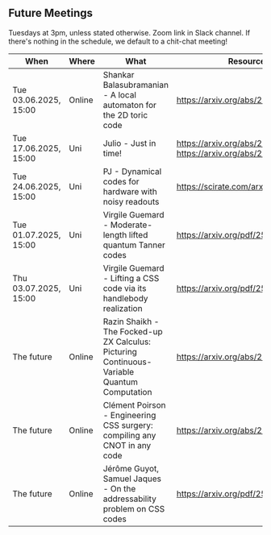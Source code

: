 ## Future Meetings

Tuesdays at 3pm, unless stated otherwise. Zoom link in Slack channel. If there's nothing in the schedule, we default to a chit-chat meeting!

| When                  | Where  | What                                                                                        | Resources                                                          |
|-----------------------|--------|---------------------------------------------------------------------------------------------|--------------------------------------------------------------------|
| Tue 03.06.2025, 15:00 | Online | Shankar Balasubramanian - A local automaton for the 2D toric code                           | https://arxiv.org/abs/2412.19803                                   | 
| Tue 17.06.2025, 15:00 | Uni    | Julio - Just in time!                                                                       | https://arxiv.org/abs/2505.05175, https://arxiv.org/abs/2503.15751 |
| Tue 24.06.2025, 15:00 | Uni    | PJ - Dynamical codes for hardware with noisy readouts                                       | https://scirate.com/arxiv/2505.07658                               |
| Tue 01.07.2025, 15:00 | Uni    | Virgile Guemard - Moderate-length lifted quantum Tanner codes                               | https://arxiv.org/pdf/2502.20297                                   |
| Thu 03.07.2025, 15:00 | Uni    | Virgile Guemard - Lifting a CSS code via its handlebody realization                         | https://arxiv.org/pdf/2505.14327                                   |
| The future            | Online | Razin Shaikh - The Focked-up ZX Calculus: Picturing Continuous-Variable Quantum Computation | https://arxiv.org/abs/2406.02905                                   |
| The future            | Online | Clément Poirson - Engineering CSS surgery: compiling any CNOT in any code                   | https://arxiv.org/abs/2505.01370                                   |
| The future            | Online | Jérôme Guyot, Samuel Jaques - On the addressability problem on CSS codes                    | https://arxiv.org/pdf/2502.13889                                   |
